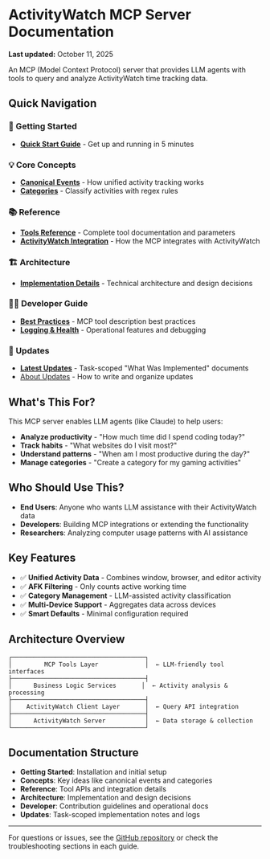 # ActivityWatch MCP Server Documentation

**Last updated:** October 11, 2025

An MCP (Model Context Protocol) server that provides LLM agents with tools to query and analyze ActivityWatch time tracking data.

## Quick Navigation

### 🚀 Getting Started
- [**Quick Start Guide**](getting-started/quickstart.md) - Get up and running in 5 minutes

### 💡 Core Concepts
- [**Canonical Events**](concepts/canonical-events.md) - How unified activity tracking works
- [**Categories**](concepts/categories.md) - Classify activities with regex rules

### 📚 Reference
- [**Tools Reference**](reference/tools.md) - Complete tool documentation and parameters
- [**ActivityWatch Integration**](reference/activitywatch-integration.md) - How the MCP integrates with ActivityWatch

### 🏗️ Architecture
- [**Implementation Details**](architecture/implementation.md) - Technical architecture and design decisions

### 👩‍💻 Developer Guide
- [**Best Practices**](developer/best-practices.md) - MCP tool description best practices
- [**Logging & Health**](developer/logging-and-health.md) - Operational features and debugging

### 📝 Updates
- [**Latest Updates**](updates/index.md) - Task-scoped "What Was Implemented" documents
- [About Updates](updates/README.md) - How to write and organize updates

## What's This For?

This MCP server enables LLM agents (like Claude) to help users:
- **Analyze productivity** - "How much time did I spend coding today?"
- **Track habits** - "What websites do I visit most?"
- **Understand patterns** - "When am I most productive during the day?"
- **Manage categories** - "Create a category for my gaming activities"

## Who Should Use This?

- **End Users**: Anyone who wants LLM assistance with their ActivityWatch data
- **Developers**: Building MCP integrations or extending the functionality
- **Researchers**: Analyzing computer usage patterns with AI assistance

## Key Features

- ✅ **Unified Activity Data** - Combines window, browser, and editor activity
- ✅ **AFK Filtering** - Only counts active working time
- ✅ **Category Management** - LLM-assisted activity classification
- ✅ **Multi-Device Support** - Aggregates data across devices
- ✅ **Smart Defaults** - Minimal configuration required

## Architecture Overview

```
┌─────────────────────────────────────┐
│         MCP Tools Layer             │  ← LLM-friendly tool interfaces
├─────────────────────────────────────┤
│      Business Logic Services       │  ← Activity analysis & processing
├─────────────────────────────────────┤
│    ActivityWatch Client Layer       │  ← Query API integration
├─────────────────────────────────────┤
│      ActivityWatch Server           │  ← Data storage & collection
└─────────────────────────────────────┘
```

## Documentation Structure

- **Getting Started**: Installation and initial setup
- **Concepts**: Key ideas like canonical events and categories
- **Reference**: Tool APIs and integration details
- **Architecture**: Implementation and design decisions
- **Developer**: Contribution guidelines and operational docs
- **Updates**: Task-scoped implementation notes and logs

---

For questions or issues, see the [GitHub repository](https://github.com/bcherrington/activitywatcher-mcp) or check the troubleshooting sections in each guide.
